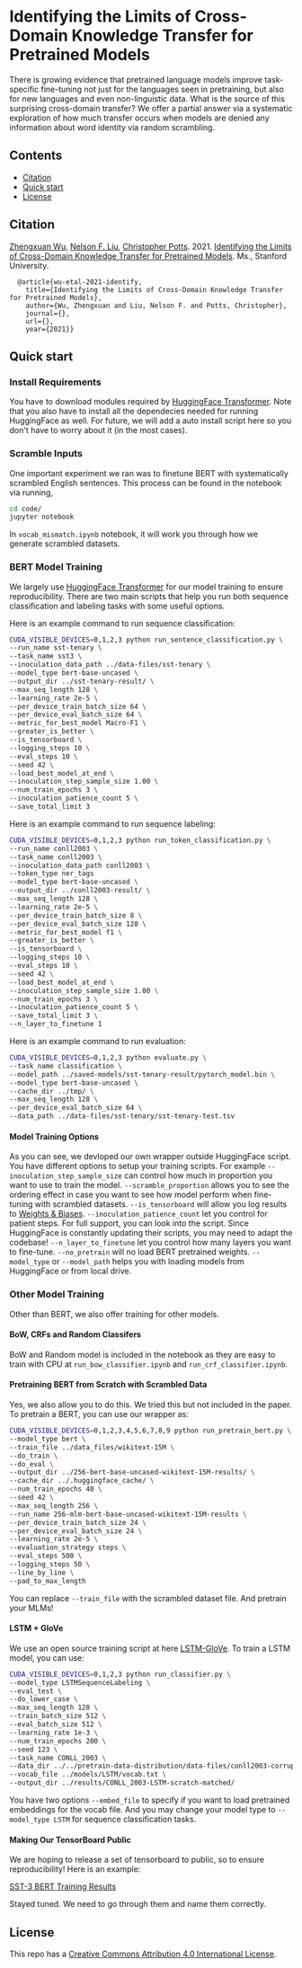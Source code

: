 # Identifying the Limits of Cross-Domain Knowledge Transfer for Pretrained Models

There is growing evidence that pretrained language models improve task-specific fine-tuning not just for the languages seen in pretraining, but also for new languages and even non-linguistic data. What is the source of this surprising cross-domain transfer? We offer a partial answer via a systematic exploration of how much transfer occurs when models are denied any information about word identity via random scrambling.

## Contents

* [Citation](#Citation)
* [Quick start](#quick-start)
* [License](#license)

## Citation

[Zhengxuan Wu](http://zen-wu.social), [Nelson F. Liu](https://cs.stanford.edu/~nfliu/), [Christopher Potts](http://web.stanford.edu/~cgpotts/). 2021. [Identifying the Limits of Cross-Domain Knowledge Transfer for Pretrained Models](https://arxiv.org/abs/TO_APPEAR). Ms., Stanford University.

```stex
  @article{wu-etal-2021-identify,
    title={Identifying the Limits of Cross-Domain Knowledge Transfer for Pretrained Models},
    author={Wu, Zhengxuan and Liu, Nelson F. and Potts, Christopher},
    journal={},
    url={},
    year={2021}}
```

## Quick start

### Install Requirements
You have to download modules required by [HuggingFace Transformer](https://github.com/huggingface/transformers). Note that you also have to install all the dependecies needed for running HuggingFace as well. For future, we will add a auto install script here so you don't have to worry about it (in the most cases).

### Scramble Inputs
One important experiment we ran was to finetune BERT with systematically scrambled English sentences. This process can be found in the notebook via running,
```bash
cd code/
jupyter notebook
```
In `vocab_mismatch.ipynb` notebook, it will work you through how we generate scrambled datasets.

### BERT Model Training
We largely use [HuggingFace Transformer](https://github.com/huggingface/transformers) for our model training to ensure reproducibility. There are two main scripts that help you run both sequence classification and labeling tasks with some useful options.

Here is an example command to run sequence classification:
```bash
CUDA_VISIBLE_DEVICES=0,1,2,3 python run_sentence_classification.py \
--run_name sst-tenary \
--task_name sst3 \
--inoculation_data_path ../data-files/sst-tenary \
--model_type bert-base-uncased \
--output_dir ../sst-tenary-result/ \
--max_seq_length 128 \
--learning_rate 2e-5 \
--per_device_train_batch_size 64 \
--per_device_eval_batch_size 64 \
--metric_for_best_model Macro-F1 \
--greater_is_better \
--is_tensorboard \
--logging_steps 10 \
--eval_steps 10 \
--seed 42 \
--load_best_model_at_end \
--inoculation_step_sample_size 1.00 \
--num_train_epochs 3 \
--inoculation_patience_count 5 \
--save_total_limit 3
```

Here is an example command to run sequence labeling:
```bash
CUDA_VISIBLE_DEVICES=0,1,2,3 python run_token_classification.py \
--run_name conll2003 \
--task_name conll2003 \
--inoculation_data_path conll2003 \
--token_type ner_tags
--model_type bert-base-uncased \
--output_dir ../conll2003-result/ \
--max_seq_length 128 \
--learning_rate 2e-5 \
--per_device_train_batch_size 8 \
--per_device_eval_batch_size 128 \
--metric_for_best_model f1 \
--greater_is_better \
--is_tensorboard \
--logging_steps 10 \
--eval_steps 10 \
--seed 42 \
--load_best_model_at_end \
--inoculation_step_sample_size 1.00 \
--num_train_epochs 3 \
--inoculation_patience_count 5 \
--save_total_limit 3 \
--n_layer_to_finetune 1
```

Here is an example command to run evaluation:
```bash
CUDA_VISIBLE_DEVICES=0,1,2,3 python evaluate.py \
--task_name classification \
--model_path ../saved-models/sst-tenary-result/pytorch_model.bin \
--model_type bert-base-uncased \
--cache_dir ../tmp/ \
--max_seq_length 128 \
--per_device_eval_batch_size 64 \
--data_path ../data-files/sst-tenary/sst-tenary-test.tsv
```

#### Model Training Options
As you can see, we devloped our own wrapper outside HuggingFace script. You have different options to setup your training scripts. For example `--inoculation_step_sample_size` can control how much in proportion you want to use to train the model. `--scramble_proportion` allows you to see the ordering effect in case you want to see how model perform when fine-tuning with scrambled datasets. `--is_tensorboard` will allow you log results to [Weights & Biases](https://wandb.ai/home). `--inoculation_patience_count` let you control for patient steps. For full support, you can look into the script. Since HuggingFace is constantly updating their scripts, you may need to adapt the codebase! `--n_layer_to_finetune` let you control how many layers you want to fine-tune. `--no_pretrain` will no load BERT pretrained weights. `--model_type` or `--model_path` helps you with loading models from HuggingFace or from local drive.


### Other Model Training
Other than BERT, we also offer training for other models.

#### BoW, CRFs and Random Classifers
BoW and Random model is included in the notebook as they are easy to train with CPU at `run_bow_classifier.ipynb` and `run_crf_classifier.ipynb`.

#### Pretraining BERT from Scratch with Scrambled Data
Yes, we also allow you to do this. We tried this but not included in the paper. To pretrain a BERT, you can use our wrapper as:
```bash
CUDA_VISIBLE_DEVICES=0,1,2,3,4,5,6,7,8,9 python run_pretrain_bert.py \
--model_type bert \
--train_file ../data_files/wikitext-15M \
--do_train \
--do_eval \
--output_dir ../256-bert-base-uncased-wikitext-15M-results/ \
--cache_dir ../.huggingface_cache/ \
--num_train_epochs 40 \
--seed 42 \
--max_seq_length 256 \
--run_name 256-mlm-bert-base-uncased-wikitext-15M-results \
--per_device_train_batch_size 24 \
--per_device_eval_batch_size 24 \
--learning_rate 2e-5 \
--evaluation_strategy steps \
--eval_steps 500 \
--logging_steps 50 \
--line_by_line \
--pad_to_max_length
```
You can replace `--train_file` with the scrambled dataset file. And pretrain your MLMs!

#### LSTM + GloVe
We use an open source training script at here [LSTM-GloVe](https://github.com/frankaging/BERT_LRP/). To train a LSTM model, you can use:
```bash
CUDA_VISIBLE_DEVICES=0,1,2,3 python run_classifier.py \
--model_type LSTMSequenceLabeling \
--eval_test \
--do_lower_case \
--max_seq_length 128 \
--train_batch_size 512 \
--eval_batch_size 512 \
--learning_rate 1e-3 \
--num_train_epochs 200 \
--seed 123 \
--task_name CONLL_2003 \
--data_dir ../../pretrain-data-distribution/data-files/conll2003-corrupted-matched/ \
--vocab_file ../models/LSTM/vocab.txt \
--output_dir ../results/CONLL_2003-LSTM-scratch-matched/
```
You have two options `--embed_file` to specify if you want to load pretrained embeddings for the vocab file. And you may change your model type to `--model_type LSTM` for sequence classification tasks.

#### Making Our TensorBoard Public
We are hoping to release a set of tensorboard to public, so to ensure reproducibility! Here is an example:

[SST-3 BERT Training Results](https://wandb.ai/wuzhengx/sst3_bertonomy)

Stayed tuned. We need to go through them and name them correctly.

## License

This repo has a [Creative Commons Attribution 4.0 International License](https://creativecommons.org/licenses/by/4.0/).




